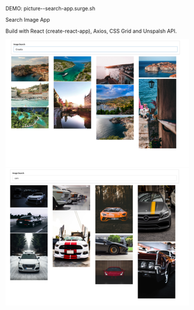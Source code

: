 DEMO: picture--search-app.surge.sh

Search Image App

Build with React (create-react-app), Axios, CSS Grid and Unspalsh API.

![alt 1](/screenshoots/2.png)
![alt 2](/screenshoots/1.png)